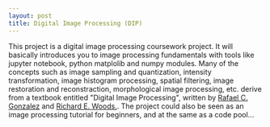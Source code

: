 ```yaml
---
layout: post
title: Digital Image Processing (DIP)
---
```

This project is a digital image processing coursework project. It will basically introduces you to image processing fundamentals with tools like jupyter notebook, python matplolib and numpy modules. Many of the concepts such as image sampling and quantization, intensity transformation, image histogram processing, spatial filtering, image restoration and reconstraction, morphological image processing, etc. derive from a textbook entitled "Digital Image Processing", written by [Rafael C. Gonzalez](http://imageprocessingplace.com/root_files_V3/about_the_authors/gonzalez.htm) and [Richard E. Woods.](http://www.rwood.ca/richard-wood-biography).
The project could also be seen as an image processing tutorial for beginners, and at the same as a code pool... 




